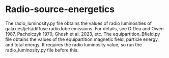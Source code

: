 # Radio-source-energetics
The radio_luminosity.py file obtains the values of radio luminosities of galaxies/jets/diffuse radio lobe emissions. For details, see O'Dea and Owen 1987, Pacholczyk 1970, Ghosh et al. 2023, etc. 
The equipartition_Bfield.py file obtains the values of the equipartition magnetic field, particle energy, and total energy. It requires the radio luminosity value, so run the radio_luminosity.py file before this. 
